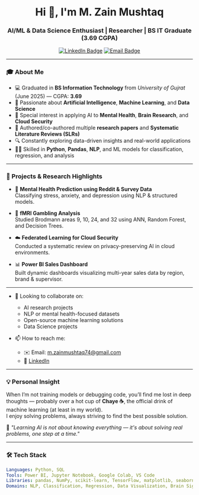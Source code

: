 <h1 align="center">Hi 👋, I'm M. Zain Mushtaq</h1>
<h3 align="center">AI/ML & Data Science Enthusiast | Researcher | BS IT Graduate (3.69 CGPA)</h3>


<p align="center">
  <a href="https://www.linkedin.com/in/muhammad-zain-m-a75163358/"><img src="https://img.shields.io/badge/LinkedIn-Connect-blue?style=flat&logo=linkedin" alt="LinkedIn Badge"></a>
  <a href="mailto:m.zainmushtaq74@gmail.com  "><img src="https://img.shields.io/badge/Email-m.zainmushtaq74@gmail.com-red?style=flat&logo=gmail" alt="Email Badge"></a>
</p>

---

### 🎓 About Me

- 💻 Graduated in **BS Information Technology** from *University of Gujrat* (June 2025) — CGPA: **3.69**
- 🤖 Passionate about **Artificial Intelligence**, **Machine Learning**, and **Data Science**
- 🧠 Special interest in applying AI to **Mental Health**, **Brain Research**, and **Cloud Security**
- 📝 Authored/co-authored multiple **research papers** and **Systematic Literature Reviews (SLRs)**
- 🔍 Constantly exploring data-driven insights and real-world applications
- 👨‍💻 Skilled in **Python**, **Pandas**, **NLP**, and ML models for classification, regression, and analysis

---

### 🚀 Projects & Research Highlights

- 🧠 **Mental Health Prediction using Reddit & Survey Data**  
  Classifying stress, anxiety, and depression using NLP & structured models.

- 🧬 **fMRI Gambling Analysis**  
  Studied Brodmann areas 9, 10, 24, and 32 using ANN, Random Forest, and Decision Trees.

- ☁️ **Federated Learning for Cloud Security**  
  Conducted a systematic review on privacy-preserving AI in cloud environments.

- 📊 **Power BI Sales Dashboard**  
  Built dynamic dashboards visualizing multi-year sales data by region, brand & supervisor.

---


- 👯 Looking to collaborate on:
  - AI research projects  
  - NLP or mental health-focused datasets  
  - Open-source machine learning solutions
  - Data Science projects

- 📫 How to reach me:
  - ✉️ Email: m.zainmushtaq74@gmail.com  
  - 🔗 [LinkedIn](https://www.linkedin.com/in/muhammad-zain-m-a75163358/)

---

### 💡 Personal Insight

When I’m not training models or debugging code, you’ll find me lost in deep thoughts — probably over a hot cup of **Chaye ☕**, the official drink of machine learning (at least in my world).  
I enjoy solving problems, always striving to find the best possible solution.

🧠 *"Learning AI is not about knowing everything — it's about solving real problems, one step at a time."*

---

### 🛠️ Tech Stack

```yaml
Languages: Python, SQL  
Tools: Power BI, Jupyter Notebook, Google Colab, VS Code  
Libraries: pandas, NumPy, scikit-learn, TensorFlow, matplotlib, seaborn  
Domains: NLP, Classification, Regression, Data Visualization, Brain Signal Analysis
